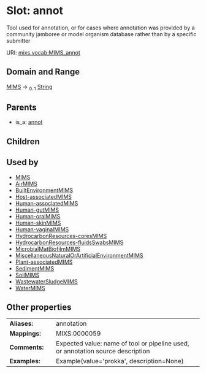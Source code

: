 
# Slot: annot


Tool used for annotation, or for cases where annotation was provided by a community jamboree or model organism database rather than by a specific submitter

URI: [mixs.vocab:MIMS_annot](https://w3id.org/mixs/vocab/MIMS_annot)


## Domain and Range

[MIMS](MIMS.md) &#8594;  <sub>0..1</sub> [String](types/String.md)

## Parents

 *  is_a: [annot](annot.md)

## Children


## Used by

 * [MIMS](MIMS.md)
 * [AirMIMS](AirMIMS.md)
 * [BuiltEnvironmentMIMS](BuiltEnvironmentMIMS.md)
 * [Host-associatedMIMS](Host-associatedMIMS.md)
 * [Human-associatedMIMS](Human-associatedMIMS.md)
 * [Human-gutMIMS](Human-gutMIMS.md)
 * [Human-oralMIMS](Human-oralMIMS.md)
 * [Human-skinMIMS](Human-skinMIMS.md)
 * [Human-vaginalMIMS](Human-vaginalMIMS.md)
 * [HydrocarbonResources-coresMIMS](HydrocarbonResources-coresMIMS.md)
 * [HydrocarbonResources-fluidsSwabsMIMS](HydrocarbonResources-fluidsSwabsMIMS.md)
 * [MicrobialMatBiofilmMIMS](MicrobialMatBiofilmMIMS.md)
 * [MiscellaneousNaturalOrArtificialEnvironmentMIMS](MiscellaneousNaturalOrArtificialEnvironmentMIMS.md)
 * [Plant-associatedMIMS](Plant-associatedMIMS.md)
 * [SedimentMIMS](SedimentMIMS.md)
 * [SoilMIMS](SoilMIMS.md)
 * [WastewaterSludgeMIMS](WastewaterSludgeMIMS.md)
 * [WaterMIMS](WaterMIMS.md)

## Other properties

|  |  |  |
| --- | --- | --- |
| **Aliases:** | | annotation |
| **Mappings:** | | MIXS:0000059 |
| **Comments:** | | Expected value: name of tool or pipeline used, or annotation source description |
| **Examples:** | | Example(value='prokka', description=None) |

